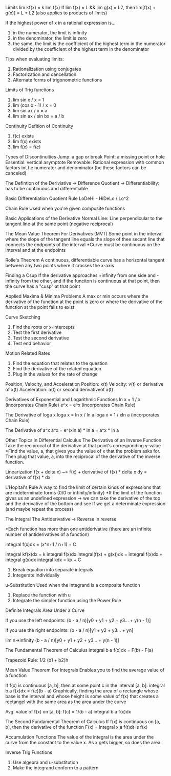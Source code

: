 Limits
lim kf(x) = k lim f(x)
If lim f(x) = L && lim g(x) = L2, then lim[f(x) + g(x)] = L + L2 (also applies to products of limits)

If the highest power of x in a rational expression is...
1. in the numerator, the limit is infinity
2. in the denominator, the limit is zero
3. the same, the limit is the coefficient of the highest term in the numerator divided by the coefficient of the highest term in the denominator

Tips when evaluating limits:
1. Rationalization using conjugates
2. Factorization and cancellation
3. Alternate forms of trigonometric functions

Limits of Trig functions
1. lim sin x / x = 1
2. lim (cos x - 1) / x = 0
3. lim sin ax / x = a
4. lim sin ax / sin bx = a / b

Continuity
Defition of Continuity
1. f(c) exists
2. lim f(x) exists
3. lim f(x) = f(c)

Types of Discontinuities
Jump: a gap or break
Point: a missing point or hole
Essential: vertical asymptote
Removable: Rational expression with common factors int he numerator and denominator (bc these factors can be canceled)

The Defintion of the Deriviative
-> Difference Quotient
-> Differentiability: has to be continuous and differentiable

Basic Differentiation
Quotient Rule
LoDeHi - HiDeLo / Lo^2

Chain Rule
Used when you're given composite functions

Basic Applications of the Derivative
Normal Line: Line perpendicular to the tangent line at the same point (negative reciprocal)

The Mean Value Theorem For Derivatives (MVT)
Some point in the interval where the slope of the tangent line equals the slope of thee secant line that connects the endpoints of the interval
*Curve must be continuous on the interval and at the endpoints

Rolle's Theorem
A continuous, differentiable curve has a horizontal tangent between any two points where it crosses the x-axis

Finding a Csup
If the derivative approaches +infinity from one side and -infinity from the other, and if the funciton is continuous at that point, then the curve has a "cusp" at that point

Applied Maxima & Minima Problems
A max or min occurs where the derivative of the function at the point is zero or where the derivative of the function at the point fails to exist

Curve Sketching
1. Find the roots or x-intercepts
2. Test the first derivative
3. Test the second derivative
4. Test end behavior

Motion
Related Rates
1. Find the equation that relates to the question
2. Find the derivative of the related equation
3. Plug in the values for the rate of change

Position, Velocity, and Acceleration
Position: x(t)
Velocity: v(t) or derivative of x(t)
Acceleration: a(t) or second derivativeof x(t)

Derivatives of Exponential and Logarithmic Functions
ln x = 1 / x (incorporates Chain Rule)
e^x = e^x (incorporates Chain Rule)

The Derivative of loga x
loga x = ln x / ln a
loga x = 1 / xln a (incorporates Chain Rule)

The Derivative of a^x
a^x = e^(xln a) * ln a = a^x * ln a

Other Topics in Differential Calculus
The Derivative of an Inverse Function
Take the reciprocal of the derivative at that point's corresponding y-value
*Find the value, a, that gives you the value of x that the problem asks for. Then plug that value, a, into the reciprocal of the derivative of the inverse function.

Linearization
f(x + delta x) ~= f(x) + derivative of f(x) * delta x
dy = derivative of f(x) * dx

L'Hopital's Rule
A way to find the limit of certain kinds of expressions that are indeterminate forms (0/0 or infinity/infinity)
*If the limit of the function gives us an undefined expression -> we can take the derivative of the top and the derivative of the bottom and see if we get a determinate expression (and maybe repeat the process)

The Integral
The Antiderivative
-> Reverse in reverse

*Each function has more than one antiderivative (there are an infinite number of antiderivatives of a function)

integral f(x)dx = (x^n+1 / n+1) + C

integral kf(x)dx = k integral f(x)dx
integral(f(x) + g(x))dx = integral f(x)dx + integral g(x)dx
integral kdx = kx + C

1. Break equation into separate integrals
2. Integerate individually

u-Substitution
Used when the integrand is a composite function

1. Replace the function with u
2. Integrate the simpler function using the Power Rule

Definite Integrals
Area Under a Curve

If you use the left endpoints:
(b - a / n)[y0 + y1 + y2 + y3... + y(n - 1)]

If you use the right endpoints:
(b - a / n)[y1 + y2 + y3... + yn]

lim n->infinity (b - a / n)[y0 + y1 + y2 + y3... + y(n - 1)]

The Fundamental Theorem of Calculus
integral b a f(x)dx = F(b) - F(a)

Trapezoid Rule: 1/2 (b1 + b2)h

Mean Value Theorem For Integrals
Enables you to find the average value of a function

If f(x) is continuous [a, b], then at some point c in the interval [a, b]:
integral b a f(x)dx = f(c)(b - a)
Graphically, finding the area of a rectangle whose base is the interval and whose height is some value of f(x) that creates a rectangel with the same area as the area under the curve

Avg. value of f(x) on [a, b]:
f(c) = 1/(b - a) integral b a f(x)dx

The Second Fundamental Theorem of Calculus
If f(x) is continuous on [a, b], then the derivative of the function F(x) = integral x a f(t)dt is f(x)

Accumulation Functions
The value of the integral is the area under the curve from the constant to the value x. As x gets bigger, so does the area.

Inverse Trig Functions
1. Use algebra and u-substitution
2. Make the integrand conform to a pattern
